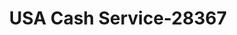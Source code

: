 ---
f_zip-code: 95621
f_state-code: CA
title: USA Cash Service-28367
f_phone: 916-726-1800
f_city-only: Citrus Heights
f_address: 7347 Greenback Ln Citrus Heights
f_location-unique-id: '28367'
slug: usa-cash-service-28367
updated-on: '2024-05-30T13:46:58.046Z'
created-on: '2024-05-30T13:36:59.803Z'
published-on: '2024-05-30T13:54:32.469Z'
f_city-state: cms/city/citrus-heights-ca.md
f_company: cms/company/usa-cash-service.md
f_state: cms/state/california.md
layout: '[payday-loan].html'
tags: payday-loan
---